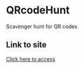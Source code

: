 # QRcodeHunt
Scavenger hunt for QR codes

## Link to site

<a href="https://hollyefig.github.io/QRcodeHunt/">Click here to access</a>
